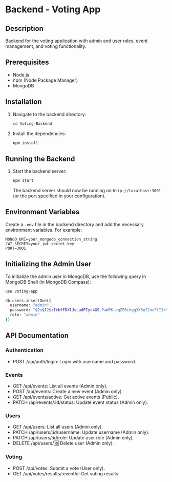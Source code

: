 # Backend - Voting App

## Description
Backend for the voting application with admin and user roles, event management, and voting functionality.

## Prerequisites
- Node.js
- npm (Node Package Manager)
- MongoDB

## Installation

1. Navigate to the backend directory:
    ```sh
    cd Voting-Backend
    ```
2. Install the dependencies:
    ```sh
    npm install
    ```

## Running the Backend

1. Start the backend server:
    ```sh
    npm start
    ```
   The backend server should now be running on `http://localhost:3001` (or the port specified in your configuration).

## Environment Variables
Create a `.env` file in the backend directory and add the necessary environment variables. For example:
```plaintext
MONGO_URI=your_mongodb_connection_string
JWT_SECRET=your_jwt_secret_key
PORT=3001
```

## Initializing the Admin User
To initialize the admin user in MongoDB, use the following query in MongoDB Shell (in MongoDB Compass):
``` sh
use voting-app

db.users.insertOne({
  username: "admin",
  password: "$2a$12$zIrbfFDXlJsLadPIyc4GS.PaWPK.pqZE6ckgg3XBuI2nuFfIIrM5O", // bcrypt hash of "testing123"
  role: "admin"
})
```
## API Documentation

### Authentication
- POST /api/auth/login: Login with username and password.

### Events
- GET /api/events: List all events (Admin only).
- POST /api/events: Create a new event (Admin only).
- GET /api/events/active: Get active events (Public).
- PATCH /api/events/:id/status: Update event status (Admin only).

### Users
- GET /api/users: List all users (Admin only).
- PATCH /api/users/:id/username: Update username (Admin only).
- PATCH /api/users/:id/role: Update user role (Admin only).
- DELETE /api/users/:id: Delete user (Admin only).

### Voting
- POST /api/votes: Submit a vote (User only).
- GET /api/votes/results/:eventId: Get voting results.
